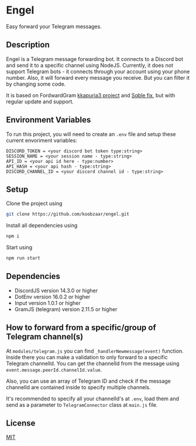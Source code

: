 
# Engel
Easy forward your Telegram messages.
## Description
Engel is a Telegram message forwarding bot. It connects to a Discord bot and send it to a specific channel using NodeJS.
Currently, it does not support Telegram bots - it connects through your account using your phone number.
Also, it will forward every message you receive. But you can filter it by changing some code.

It is based on FordwardGram [kkapuria3 project](https://github.com/Sqble/Telegram-To-Discord-Bot-Fixed) and [Sqble fix](https://github.com/Sqble/Telegram-To-Discord-Bot-Fixed), but with regular update and support.

## Environment Variables

To run this project, you will need to create an `.env` file and setup these current envoriment variables:
```
DISCORD_TOKEN = <your discord bot token type:string>
SESSION_NAME = <your session name - type:string> 
API_ID = <your api id here - type:number>
API_HASH = <your api hash - type:string>
DISCORD_CHANNEL_ID = <your discord channel id - type:string>
```

## Setup

Clone the project using 

```bash
git clone https://github.com/koobzaar/engel.git
```

Install all dependencies using 
```bash
npm i
```


Start using
```bash
npm run start
```
## Dependencies

- DiscordJS version 14.3.0 or higher
- DotEnv version 16.0.2 or higher
- Input version 1.0.1 or higher
- GramJS (telegram) version 2.11.5 or higher

## How to forward from a specific/group of Telegram channel(s)

At `modules/telegram.js` you can find `_handlerNewmessage(event)` function. Inside there you can make a validation to only forward to a specific Telegram channelId. You can get the channelId from the message using `event.message.peerId.channelId.value`.

Also, you can use an array of Telegram ID and check if the message channelId are contained inside to specify multiple channels.

It's recommended to specify all your channelId's at `.env`, load them and send as a parameter to `TelegramConnector` class at `main.js` file.


## License

[MIT](https://choosealicense.com/licenses/mit/)

